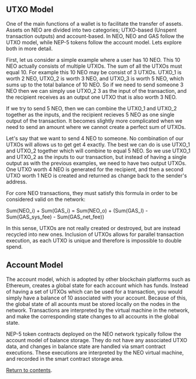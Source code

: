 ## UTXO Model
One of the main functions of a wallet is to facilitate the transfer of assets. Assets on NEO are divided into two categories; UTXO-based (Unspent transaction outputs) and account-based. In NEO, NEO and GAS follow the UTXO model, while NEP-5 tokens follow the account model. Lets explore both in more detail.

First, let us consider a simple example where a user has 10 NEO. This 10 NEO actually consists of multiple UTXOs. The sum of all the UTXOs must equal 10. For example this 10 NEO may be consist of 3 UTXOs. UTXO_1 is worth 2 NEO, UTXO_2 is worth 3 NEO, and UTXO_3 is worth 5 NEO, which sums up to the total balance of 10 NEO. So if we need to send someone 3 NEO then we can simply use UTXO_2 3 as the input of the transaction, and the recipient receives as an output one UTXO that is also worth 3 NEO.

If we try to send 5 NEO, then we can combine the UTXO_1 and UTXO_2 together as the inputs, and the recipient recieves 5 NEO as one single output of the transaction. It becomes slightly more complicated when we need to send an amount where we cannot create a perfect sum of UTXOs. 

Let's say that we want to send 4 NEO to someone. No combination of our UTXOs will allows us to get get 4 exactly. The best we can do is use UTXO_1 and UTXO_2 together which will combine to equal 5 NEO. So we use UTXO_1 and UTXO_2 as the inputs to our transaction, but instead of having a single output as with the previous examples, we need to have two output UTXOs. One UTXO worth 4 NEO is generated for the recipient, and then a second UTXO worth 1 NEO is created and returned as change back to the sender's address.

For core NEO transactions, they must satisfy this formula in order to be considered valid on the network:

Sum(NEO_i) + Sum(GAS_i) = Sum(NEO_o) + (Sum(GAS_I) - Sum(GAS_sys_fee) - Sum(GAS_net_fee))

In this sense, UTXOs are not really created or destroyed, but are instead recycled into new ones. Inclusion of UTXOs allows for parallel transaction execution, as each UTXO is unique and therefore is impossible to double spend.

## Account Model
The account model, which is adopted by other blockchain platforms such as Ethereum, creates a global state for each account which has funds. Instead of having a set of UTXOs which can be used for a transaction, you would simply have a balance of 10 associated with your account. Because of this, the global state of all acounts must be stored locally on the nodes in the network. Transactions are interpreted by the virtual machine in the network, and make the corresponding state changes to all accounts in the global state. 

NEP-5 token contracts deployed on the NEO network typically follow the account model of balance storage. They do not have any associated UTXO data, and changes in balance state are handled via smart contract executions. These executions are interpreted by the NEO virtual machine, and recorded in the smart contract storage area.

[Return to contents](README.md#contents).
